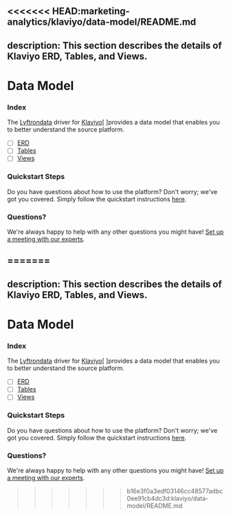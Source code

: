 <<<<<<< HEAD:marketing-analytics/klaviyo/data-model/README.md
---
description: This section describes the details of Klaviyo ERD, Tables, and Views.
---

# Data Model

### Index

The  [Lyftrondata](https://www.lyftrondata.com/) driver for [Klaviyo](https://www.lyftrondata.com/integration/marketing-analytics/klaviyo/)[ ]provides a data model that enables you to better understand the source platform.

* [ ] [ERD](../../../marketing-analytics/klaviyo/data-model/erd.md)
* [ ] [Tables](../../../marketing-analytics/klaviyo/data-model/tables.md)
* [ ] [Views](../../../marketing-analytics/klaviyo/data-model/views.md)

### Quickstart Steps

Do you have questions about how to use the platform? Don't worry; we've got you covered. Simply follow the quickstart instructions [here](../../../marketing-analytics/klaviyo/quickstart-steps.md).

### Questions? <a href="#questions" id="questions"></a>

We're always happy to help with any other questions you might have! [Set up a meeting with our experts](https://www.lyftrondata.com/book-a-meeting/).

=======
---
description: This section describes the details of Klaviyo ERD, Tables, and Views.
---

# Data Model

### Index

The  [Lyftrondata](https://www.lyftrondata.com/) driver for [Klaviyo](https://www.lyftrondata.com/integration/marketing-analytics/klaviyo/)[ ]provides a data model that enables you to better understand the source platform.

* [ ] [ERD](../../../marketing-analytics/klaviyo/data-model/erd.md)
* [ ] [Tables](../../../marketing-analytics/klaviyo/data-model/tables.md)
* [ ] [Views](../../../marketing-analytics/klaviyo/data-model/views.md)

### Quickstart Steps

Do you have questions about how to use the platform? Don't worry; we've got you covered. Simply follow the quickstart instructions [here](../../../marketing-analytics/klaviyo/quickstart-steps.md).

### Questions? <a href="#questions" id="questions"></a>

We're always happy to help with any other questions you might have! [Set up a meeting with our experts](https://www.lyftrondata.com/book-a-meeting/).

>>>>>>> b16e3f0a3edf03146cc48577adbc0ee91cb4dc3d:klaviyo/data-model/README.md

